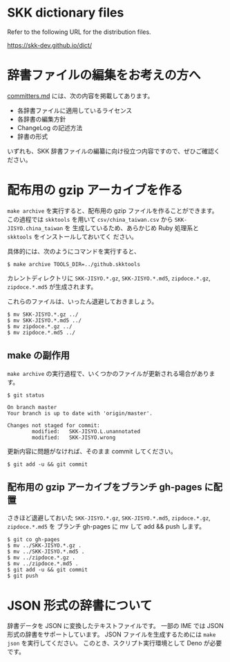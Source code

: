 # SKK dictionary files

Refer to the following URL for the distribution files.

https://skk-dev.github.io/dict/


# 辞書ファイルの編集をお考えの方へ

[committers.md](committers.md) には、次の内容を掲載してあります。

- 各辞書ファイルに適用しているライセンス
- 各辞書の編集方針
- ChangeLog の記述方法
- 辞書の形式

いずれも、SKK 辞書ファイルの編纂に向け役立つ内容ですので、ぜひご確認ください。


# 配布用の gzip アーカイブを作る

`make archive` を実行すると、配布用の gzip ファイルを作ることができます。
この過程では `skktools` を用いて `csv/china_taiwan.csv` から `SKK-JISYO.china_taiwan` を
生成しているため、あらかじめ Ruby 処理系と `skktools` をインストールしておいてく
ださい。

具体的には、次のようにコマンドを実行すると、

```
$ make archive TOOLS_DIR=../github.skktools
```

カレントディレクトリに `SKK-JISYO.*.gz`, `SKK-JISYO.*.md5`, `zipdoce.*.gz`,
`zipdoce.*.md5` が生成されます。

これらのファイルは、いったん退避しておきましょう。

```
$ mv SKK-JISYO.*.gz ../
$ mv SKK-JISYO.*.md5 ../
$ mv zipdoce.*.gz ../
$ mv zipdoce.*.md5 ../
```


## make の副作用

`make archive` の実行過程で、いくつかのファイルが更新される場合があります。

```
$ git status

On branch master
Your branch is up to date with 'origin/master'.

Changes not staged for commit:
        modified:   SKK-JISYO.L.unannotated
        modified:   SKK-JISYO.wrong
```

更新内容に問題がなければ、そのまま commit してください。

```
$ git add -u && git commit
```


## 配布用の gzip アーカイブをブランチ gh-pages に配置

さきほど退避しておいた `SKK-JISYO.*.gz`, `SKK-JISYO.*.md5`, `zipdoce.*.gz`, `zipdoce.*.md5` を
ブランチ gh-pages に mv して add && push します。

```
$ git co gh-pages
$ mv ../SKK-JISYO.*.gz .
$ mv ../SKK-JISYO.*.md5 .
$ mv ../zipdoce.*.gz .
$ mv ../zipdoce.*.md5 .
$ git add -u && git commit
$ git push
```


# JSON 形式の辞書について

辞書データを JSON に変換したテキストファイルです。
一部の IME では JSON 形式の辞書をサポートしています。
JSON ファイルを生成するためには `make json` を実行してください。
このとき、スクリプト実行環境として Deno が必要です。

